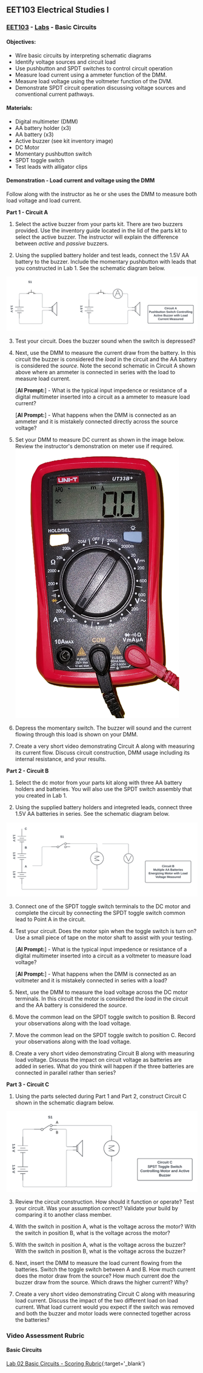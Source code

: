 ﻿---
layout: default
---

## EET103 Electrical Studies I

### [EET103](../../) - [Labs](../) - Basic Circuits

#### Objectives: 

- Wire basic circuits by interpreting schematic diagrams
- Identify voltage sources and circuit load
- Use pushbutton and SPDT switches to control circuit operation
- Measure load current using a ammeter function of the DMM.
- Measure load voltage using the voltmeter function of the DVM.
- Demonstrate SPDT circuit operation discussing voltage sources and conventional current pathways.

#### Materials: 

- Digital multimeter (DMM) 
- AA battery holder (x3)
- AA battery (x3)
- Active buzzer (see kit inventory image)
- DC Motor
- Momentary pushbutton switch
- SPDT toggle switch
- Test leads with alligator clips

#### Demonstration - Load current and voltage using the DMM

Follow along with the instructor as he or she uses the DMM to measure both load voltage and load current.

**Part 1 - Circuit A**

1. Select the active buzzer from your parts kit. There are two buzzers provided. Use the inventory guide located in the lid of the parts kit to select the active buzzer. The instructor will explain the difference between *active* and *passive* buzzers.

2. Using the supplied battery holder and test leads, connect the 1.5V AA battery to the buzzer. Include the momentary pushbutton with leads that you constructed in Lab 1. See the schematic diagram below.

![AA battery connected to buzzer](circuitA.png)

3. Test your circuit. Does the buzzer sound when the switch is depressed?

4. Next, use the DMM to measure the current draw from the battery. In this circuit the buzzer is considered the *load* in the circuit and the AA battery is considered the *source*. Note the second schematic in Circuit A shown above where an ammeter is connected in series with the load to measure load current.

   [**AI Prompt:**] - What is the typical input impedence or resistance of a digital multimeter inserted into a circuit as a ammeter to measure load current?

   [**AI Prompt:**] - What happens when the DMM is connected as an ammeter and it is mistakely connected directly across the source voltage?

8. Set your DMM to measure DC current as shown in the image below. Review the instructor's demonstration on meter use if required.
![alt text](DMM_as_ammeter.png)

9. Depress the momentary switch. The buzzer will sound and the current flowing through this load is shown on your DMM. 

10. Create a very short video demonstrating Circuit A along with measuring its current flow. Discuss circuit construction, DMM usage including its internal resistance, and your results.

**Part 2 - Circuit B**

1. Select the dc motor from your parts kit along with three AA battery holders and batteries. You will also use the SPDT switch assembly that you created in Lab 1.

2. Using the supplied battery holders and integreted leads, connect three 1.5V AA batteries in series. See the schematic diagram below.

![Thee AA batteries with DC motor](circuitB.png)

3. Connect one of the SPDT toggle switch terminals to the DC motor and complete the circuit by connecting the SPDT toggle switch common lead to Point A in the circuit. 

4. Test your circuit. Does the motor spin when the toggle switch is turn on? Use a small piece of tape on the motor shaft to assist with your testing.

   [**AI Prompt:**] - What is the typical input impedence or resistance of a digital multimeter inserted into a circuit as a voltmeter to measure load voltage?

   [**AI Prompt:**] - What happens when the DMM is connected as an voltmeter and it is mistakely connected in series with a load?

5. Next, use the DMM to measure the load voltage across the DC motor terminals. In this circuit the motor is considered the *load* in the circuit and the AA battery is considered the *source*. 

8. Move the common lead on the SPDT toggle switch to position B. Record your observations along with the load voltage.

8. Move the common lead on the SPDT toggle switch to position C. Record your observations along with the load voltage.

10. Create a very short video demonstrating Circuit B along with measuring load voltage. Discuss the impact on circuit voltage as batteries are added in series. What do you think will happen if the three batteries are connected in parallel rather than series?

**Part 3 - Circuit C**

1. Using the parts selected during Part 1 and Part 2, construct Circuit C shown in the schematic diagram below.

![Thee AA batteries with buzzer and DC motor](circuitC.png)

3. Review the circuit construction. How should it function or operate? Test your circuit. Was your assumption correct? Validate your build by comparing it to another class member.

5. With the switch in position A, what is the voltage across the motor? With the switch in position B, what is the voltage across the motor?

5. With the switch in position A, what is the voltage across the buzzer? With the switch in position B, what is the voltage across the buzzer?

6. Next, insert the DMM to measure the load current flowing from the batteries. Switch the toggle switch between A and B. How much current does the motor draw from the source? How much current doe the buzzer draw from the source. Which draws the higher current? Why? 

10. Create a very short video demonstrating Circuit C along with measuring load current. Discuss the impact of the two different load on load current. What load current would you expect if the switch was removed and both the buzzer and motor loads were connected together across the batteries?


### Video Assessment Rubric
#### Basic Circuits

[Lab 02 Basic Circuits - Scoring Rubric](l02_rubric.pdf){:target='_blank'}
